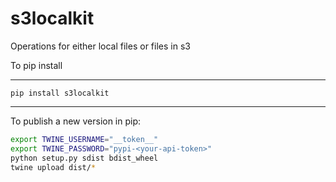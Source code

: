 # s3localkit

Operations for either local files or files in s3

To pip install

--------------------
```pip install s3localkit```

--------------------

To publish a new version in pip:

```bash
export TWINE_USERNAME="__token__"
export TWINE_PASSWORD="pypi-<your-api-token>"
python setup.py sdist bdist_wheel
twine upload dist/*
```

